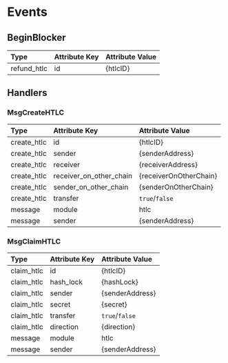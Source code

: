 <!--
order: 3
-->

# Events

## BeginBlocker

| Type        | Attribute Key | Attribute Value |
| :---------- | :------------ | :-------------- |
| refund_htlc | id            | {htlcID}        |

## Handlers

### MsgCreateHTLC

| Type        | Attribute Key           | Attribute Value        |
| :---------- | :---------------------- | :--------------------- |
| create_htlc | id                      | {htlcID}               |
| create_htlc | sender                  | {senderAddress}        |
| create_htlc | receiver                | {receiverAddress}      |
| create_htlc | receiver_on_other_chain | {receiverOnOtherChain} |
| create_htlc | sender_on_other_chain   | {senderOnOtherChain}   |
| create_htlc | transfer                | `true`/`false`         |
| message     | module                  | htlc                   |
| message     | sender                  | {senderAddress}        |

### MsgClaimHTLC

| Type       | Attribute Key | Attribute Value |
| :--------- | :------------ | :-------------- |
| claim_htlc | id            | {htlcID}        |
| claim_htlc | hash_lock     | {hashLock}      |
| claim_htlc | sender        | {senderAddress} |
| claim_htlc | secret        | {secret}        |
| claim_htlc | transfer      | `true`/`false`  |
| claim_htlc | direction     | {direction}     |
| message    | module        | htlc            |
| message    | sender        | {senderAddress} |
